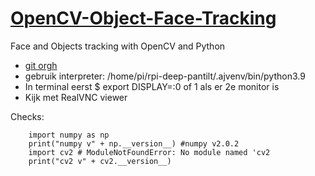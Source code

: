 # [OpenCV-Object-Face-Tracking](https://www.instructables.com/Automatic-Vision-Object-Tracking/)
Face and Objects tracking with OpenCV and Python  
- [git orgh](https://github.com/Mjrovai/OpenCV-Object-Face-Tracking)  
- gebruik interpreter: /home/pi/rpi-deep-pantilt/.ajvenv/bin/python3.9  
- In terminal eerst $ export DISPLAY=:0  of 1 als er 2e monitor is  
- Kijk met RealVNC viewer  

Checks:  

		import numpy as np
		print("numpy v" + np.__version__) #numpy v2.0.2
		import cv2 # ModuleNotFoundError: No module named 'cv2
		print("cv2 v" + cv2.__version__)
